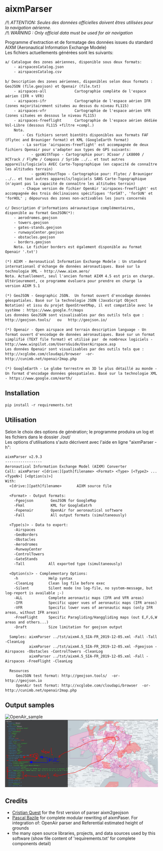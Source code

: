# aixmParser

*/!\ ATTENTION: Seules des données officielles doivent êtres utilisées pour la navigation aérienne.*  
*/!\ WARNING  : Only official data must be used for air navigation*  

Programme d'extraction et de formatage des données issues du standard AIXM (Aeronautical Information Exchange Modele)  
Les fichiers actuellements générées sont les suivants:  
```
a/ Catalogue des zones aériennes, disponible sous deux formats:  
	- airspacesCatalog.json  
	- airspacesCatalog.csv  

b/ Description des zones aériennes, disponibles selon deux formats : GeoJSON (file.geojson) et Openair (file.txt)
	- airspaces-all             Cartographie complète de l'espace aérien (IFR + VFR)  
	- airspaces-ifr             Cartographie de l'espace aérien IFR (zones majoritairement situées au dessus du niveau FL115)  
	- airspaces-vfr             Cartographie de l'espace aérien VFR (zones situées en dessous le niveau FL115)  
	- airspaces-freeflight      Cartographie de l'espace aérien dédiée Vol-Libre (dessous FL115 +filtre +compl.)  
	Nota. 
		- Ces fichiers seront bientôts disponibles aux formats FAF (Flytec and Brauniger format) et KML (GoogleEarth format) 
		- La sortie 'airspaces-freeflight' est accompagnée de deux fichiers Openair pour s'adapter aux types de GPS suivants: 
			- gpsWithTopo - Cartographie pour: XCsoar / LK8000 / XCTrack / FlyMe / Compass / Syride ../.. et tout autres appareils/logiciels AVEC Carte-Topographique (en capacité de connaître les altitudes terrain)
			- gpsWithoutTopo - Cartographie pour: Flytec / Brauniger ../.. et tout autres appareils/logiciels SANS Carte-Topographique (n'ayant pas la capacité de connaître les altitudes terrain)
		- Chaque version de fichier OpenAir 'airspaces-freeflight' est accompagnée des trois déclinaisons spécifiques 'forSAT', 'forSUN' et 'forHOL' ; dépourvus des zones non-activables les jours concernés

c/ Description d'informations aéraunautique complémentaires, disponible au format GeoJSON(*):  
	- aerodromes.geojson  
	- towers.geojson  
	- gates-stands.geojson  
	- runwaysCenter.geojson  
	- obstacles.geojson  
	- borders.geojson  
	Nota. Le fichier borders est également disponible au format Openair '.txt')

(*) AIXM - Aeronautical Information Exchange Modele : Un standard internationanl d'échange de données aéronautiques. Basé sur la technologie XML - http://www.aixm.aero/   
Nota. Actuellement, seul l'ancien format AIXM 4.5 est pris en charge. Ultérieurement, ce programme évoluera pour prendre en charge la version AIXM 5.1  

(*) GeoJSON - Geographic JSON.  Un format ouvert d'encodage données géospatiales. Basé sur la technologie JSON (JavaScript Object Notation) et issu du projet OpenStreetMap, il est compatible avec le système : https://www.google.fr/maps  
Les données GeoJSON sont visualisables par des outils tels que : http://geojson.tools/   ou   http://geojson.io/  

(*) Openair - Open airspace and terrain description language - Un format ouvert d'encodage de données aéronautiques. Basé sur un format simplifié (TEXT file format) et utilisé par  de nombreux logiciels - http://www.winpilot.com/UsersGuide/UserAirspace.asp  
Les données Openair sont visualisables par des outils tels que : http://xcglobe.com/cloudapi/browser  -or-  http://cunimb.net/openair2map.php  

(*) GoogleEarth - Le globe terrestre en 3D le plus détaillé au monde - Un format d'encodage données géospatiales. Basé sur la technologie XML - https://www.google.com/earth/  
```

## Installation
```
pip install -r requirements.txt
```

## Utilisation

Selon le choix des options de génération; le programme produira un log et les fichiers dans le dossier ./out/  
Les options d'utilisations s'auto décrivent avec l'aide en ligne "aixmParser -h":  
```
aixmParser v2.9.3  
-----------------  
Aeronautical Information Exchange Model (AIXM) Converter  
Call: aixmParser <[drive:][path]filename> <Format> <Type> [<Type2> ... <TypeN>] [<Option(s)>]  
With:  
  <[drive:][path]filename>       AIXM source file  

  <Format> - Output formats:  
    -Fgeojson        GeoJSON for GoogleMap  
    -Fkml            KML for GoogleEatrh  
    -Fopenair        OpenAir for aeronautical software  
    -Fall            All output formats (simultaneously)  

  <Type(s)> - Data to export:  
    -Airspaces  
    -GeoBorders  
    -Obstacles  
    -Aerodromes  
    -RunwayCenter  
    -ControlTowers  
    -GateStands  
    -Tall           All exported type (simultaneously)  

  <Option(s)> - Complementary Options:  
    -h              Help syntax  
    -CleanLog       Clean log file before exec  
    -Silent         Silent mode (no log-file, no system-message, but log-report is available ;-)  
    -ALL            Complete aeronautic maps (IFR and VFR areas)  
    -IFR            Specific upper vues of aeronautic maps (IFR areas)  
    -VFR            Specific lower vues of aeronautic maps (only IFR areas, without IFR areas)  
    -FreeFlight     Specific Paragliding/Hanggliding maps (out E,F,G,W areas and others...)  
    -Draft          Size limitation for geojson output  

  Samples: aixmParser ../tst/aixm4.5_SIA-FR_2019-12-05.xml -Fall -Tall -CleanLog  
           aixmParser ../tst/aixm4.5_SIA-FR_2019-12-05.xml -Fgeojson -Airspaces -Obstacles -ControlTowers -CleanLog  
           aixmParser ../tst/aixm4.5_SIA-FR_2019-12-05.xml -Fall -Airspaces -FreeFlight -CleanLog  

  Resources  
     GeoJSON test format: http://geojson.tools/  -or-  http://geojson.io  
     OpenAir test format: http://xcglobe.com/cloudapi/browser  -or-  http://cunimb.net/openair2map.php  
```


## Output samples
![OpenAir_sample](20200715_OpenAir_sample)
![GeoJSON_sample](20200614_GeoJSON_sample.jpg)


## Credits
- [Cristian Quest](https://github.com/cquest) for the first version of parser aixm2geojson
- [Pascal Bazile](https://github.com/BPascal-91/) for complete modular rewriting of aixmPaser. For integration of: OpenAir parser and Referential estimated height of grounds
- the many open source libraries, projects, and data sources used by this software (show file content of 'requirements.txt' for complete components detail)
